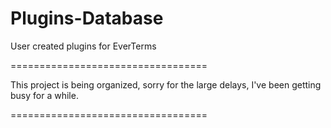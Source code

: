 # Plugins-Database
User created plugins for EverTerms



==================================

This project is being organized, sorry for the large delays,
I've been getting busy for a while.

==================================
